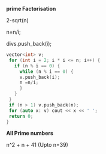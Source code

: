 **prime Factorisation** 

2-sqrt(n)

n=n/i;

divs.push_back(i);

~~~~cpp
vector<int> v;
 for (int i = 2; i * i <= n; i++) {
   if (n % i == 0) {
     while (n % i == 0) {
     v.push_back(i);
     n =n/i;
     }
   }
 }
 if (n > 1) v.push_back(n);
 for (auto x: v) cout << x << ' ';
 return 0;
}
~~~~

**All Prime numbers**

n^2 + n + 41 (Upto n=39)
